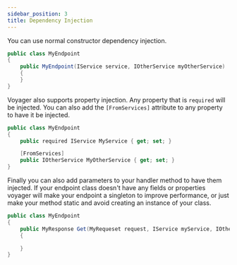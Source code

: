 ```yaml
---
sidebar_position: 3
title: Dependency Injection
---
```


You can use normal constructor dependency injection.

```cs
public class MyEndpoint
{
    public MyEndpoint(IService service, IOtherService myOtherService)
    {
    }
}
```

Voyager also supports property injection. Any property that is `required` will be injected. You can also add the `[FromServices]` attribute to any property to have it be injected.

```cs
public class MyEndpoint
{
    public required IService MyService { get; set; }

    [FromServices]
    public IOtherService MyOtherService { get; set; }
}
```

Finally you can also add parameters to your handler method to have them injected. If your endpoint class doesn't have any fields or properties voyager will make your endpoint a singleton to improve performance, or just make your method static and avoid creating an instance of your class.

```cs
public class MyEndpoint
{
    public MyResponse Get(MyRequeset request, IService myService, IOtherService myOtherService)
    {

    }
}
```
